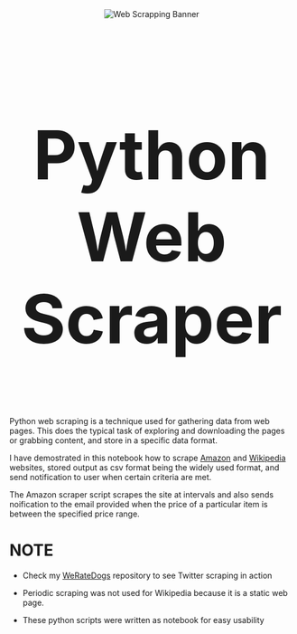 <div style="text-align: center">
<img src="https://i1.wp.com/pyblog.in/wp-content/uploads/2018/12/webscrapping-banner.png?w=15000&ssl=1" alt='Web Scrapping Banner' />
</div>


<h2 align= 'center' style = 'font-size:120px'>Python Web Scraper</h2>


Python web scraping is a technique used for gathering data from web pages. This does the typical task of exploring and downloading the pages or grabbing content, and store in a specific data format.

I have demostrated in this notebook how to scrape [Amazon](Amazon_scraper.ipynb) and [Wikipedia](Wikipedia_scraper.ipynb) websites, stored output as csv format being the widely used format, and send notification to user when certain criteria are met.

The Amazon scraper script scrapes the site at intervals and also sends noification to the email provided when the price of a particular item is between the specified price range.

# NOTE
- Check my [WeRateDogs](https://github.com/nurudeenabdulsalaam/WeRateDogs_twitter_analysis) repository to see Twitter scraping in action
- Periodic scraping was not used for Wikipedia because it is a static web page.

- These python scripts were written as notebook for easy usability 